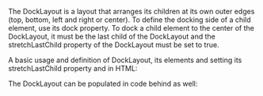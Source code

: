 The DockLayout is a layout that arranges its children at its own outer edges (top, bottom, left and right or center).
To define the docking side of a child element, use its dock property. To dock a child element to the center of the DockLayout, it must be the last child of the DockLayout and the stretchLastChild property of the DockLayout must be set to true.

A basic usage and definition of DockLayout, its elements and setting its stretchLastChild property and in HTML:
<snippet id='dock-layout-html'/>

The DockLayout can be populated in code behind as well:
<snippet id='dock-layout-code'/>